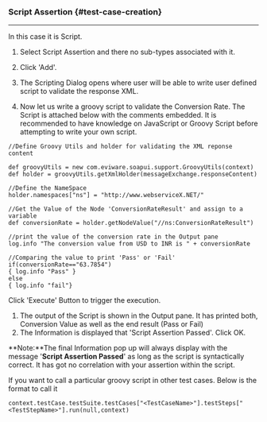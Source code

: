 ### Script Assertion {#test-case-creation}

---

In this case it is Script.

1. Select Script Assertion and there no sub-types associated with it.
2. Click 'Add'.
3. The Scripting Dialog opens where user will be able to write user defined script to validate the response XML.

4. Now let us write a groovy script to validate the Conversion Rate. The Script is attached below with the comments embedded. It is recommended to have knowledge on JavaScript or Groovy Script before attempting to write your own script.

```
//Define Groovy Utils and holder for validating the XML reponse content

def groovyUtils = new com.eviware.soapui.support.GroovyUtils(context)
def holder = groovyUtils.getXmlHolder(messageExchange.responseContent)

//Define the NameSpace
holder.namespaces["ns"] = "http://www.webserviceX.NET/"

//Get the Value of the Node 'ConversionRateResult' and assign to a variable
def conversionRate = holder.getNodeValue("//ns:ConversionRateResult")

//print the value of the conversion rate in the Output pane
log.info "The conversion value from USD to INR is " + conversionRate

//Comparing the value to print 'Pass' or 'Fail'
if(conversionRate=="63.7854")
{ log.info "Pass" }
else
{ log.info "fail"}
```

Click 'Execute' Button to trigger the execution.

1. The output of the Script is shown in the Output pane. It has printed both, Conversion Value as well as the end result \(Pass or Fail\)
2. The Information is displayed that 'Script Assertion Passed'. Click OK.

**Note:**The final Information pop up will always display with the message '**Script Assertion Passed**' as long as the script is syntactically correct. It has got no correlation with your assertion within the script.

If you want to call a particular groovy script in other test cases. Below is the format to call it

```
context.testCase.testSuite.testCases["<TestCaseName>"].testSteps["<TestStepName>"].run(null,context)
```



